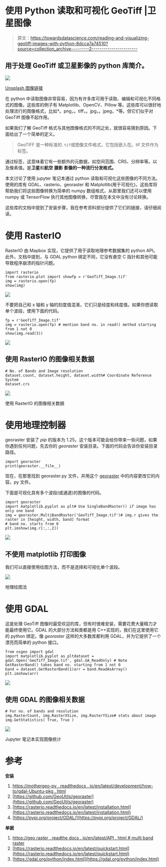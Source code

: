# 使用 Python 读取和可视化 GeoTiff |卫星图像

> 原文：<https://towardsdatascience.com/reading-and-visualizing-geotiff-images-with-python-8dcca7a74510?source=collection_archive---------2----------------------->

## 用于处理 GeoTiff 或卫星影像的 python 库简介。

![](img/6e8b5c827f5664daee52040de0d815ba.png)

[Unsplash 图像链接](https://unsplash.com/photos/JqKv7_gz_3U)

在 python 中读取图像非常容易，因为有许多库可用于读取、编辑和可视化不同格式的图像。这些库的例子有 Matplotlib、OpenCV、Pillow 等。这些库可以很好地处理流行的图像格式，比如*。png，。tiff，。jpg，。jpeg，*等。但它们似乎对 GeoTiff 图像不起作用。

如果我们了解 GeoTiff 格式与其他图像格式的不同之处，就很容易猜到原因。下面给出了一个简单的定义。

> GeoTIFF 是一种标准的`.tif`或图像文件格式，它包括嵌入在。tif 文件作为标签。

通过标签，这意味着它有一些额外的元数据，如空间范围、CRS、分辨率等。以及像素值。是**卫星**和**航空** **摄影** **影像的一种流行分发格式。**

本文讨论了使用 jupyter 笔记本通过 python 读取和可视化这些图像的不同方法。使用的库有 GDAL、rasterio、georaster 和 Matplotlib(用于可视化)。这些库将帮助我们将这些图像转换为简单的 numpy 数组格式，从那里我们还可以使用 numpy 或 TensorFlow 执行其他图像转换，尽管我在本文中没有讨论转换。

这些库的文档中提到了安装步骤，我在参考资料部分提供了它们的链接，请仔细阅读。

# 使用 RasterIO

RasterIO 由 Mapbox 实现，它提供了用于读取地理参考数据集的 python API。此外，文档中提到，与 GDAL python 绑定不同，它没有悬空 C 指针和其他可能导致程序崩溃的指针问题。

```
import rasterio
from rasterio.plot import showfp = r'GeoTiff_Image.tif'
img = rasterio.open(fp)
show(img)
```

![](img/b3c5b5f6c03a8ce76b48a4846650acd2.png)

不要把自己和 x 轴和 y 轴的刻度值混淆，它们只是经度和纬度值。如果你想读取单个波段，使用下面的代码。

```
fp = r'GeoTiff_Image.tif'
img = rasterio.open(fp) # mention band no. in read() method starting from 1 not 0
show(img.read(3))
```

![](img/bd6547d00a20d81020532bd1ebe3d8cc.png)

## 使用 RasterIO 的图像相关数据

```
# No. of Bands and Image resolution
dataset.count, dataset.height, dataset.width# Coordinate Reference System
dataset.crs
```

![](img/4e839ed6d935e938b83d7c4eb48e5baf.png)

使用 RasterIO 的图像相关数据

# **使用地理控制器**

georaster 安装了 *pip* 的版本为 1.25。这个版本可能会给你带来一些问题，如果你遇到任何问题，先去你的 *georaster* 安装目录。下面的代码会告诉你安装目录路径。

```
import georaster
print(georaster.__file__)
```

现在，在那里找到 georaster.py 文件，并用这个 [georaster](https://github.com/GeoUtils/georaster/blob/master/georaster/georaster.py) 中的内容更改它的内容。py 文件。

下面是可视化具有多个波段(或通道)的图像的代码。

```
import georaster
import matplotlib.pyplot as plt# Use SingleBandRaster() if image has only one band
img = georaster.MultiBandRaster('GeoTiff_Image.tif')# img.r gives the raster in [height, width, band] format 
# band no. starts from 0
plt.imshow(img.r[:,:,2])
```

![](img/99257f9d818403b8877fcf6d7711bfd1.png)

## 不使用 matplotlib 打印图像

我们可以直接使用绘图方法，而不是选择和可视化单个波段。

![](img/b8905e1802bdb23b22f076666dc26193.png)

地理绘图法

# 使用 GDAL

这是处理 GeoTiff 图像时最受欢迎的库，但有时很难安装，需要花费大量精力才能最终使用它。GDAL 的大部分方法和类都是用 C++实现的，我们在这里使用它的 python 绑定。像 *georaster* 这样的大多数库都利用 GDAL，并为它提供了一个漂亮而简单的 python 接口。

```
from osgeo import gdal
import matplotlib.pyplot as pltdataset = gdal.Open('GeoTiff_Image.tif', gdal.GA_ReadOnly) # Note GetRasterBand() takes band no. starting from 1 not 0
band = dataset.GetRasterBand(1)arr = band.ReadAsArray()
plt.imshow(arr)
```

![](img/2f9899881247a041bd311d6340f56b09.png)

## 使用 GDAL 的图像相关数据

```
# For no. of bands and resolution
img.RasterCount, img.RasterXSize, img.RasterYSize# stats about image
img.GetStatistics( True, True )
```

![](img/99aaa6ed196dbbfeb0d1b1e031ec1666.png)

Jupyter 笔记本实现图像统计

# 参考

**安装**

1.  [https://mothergeo-py . readthedocs . io/en/latest/development/how-to/gdal-Ubuntu-pkg . html](https://mothergeo-py.readthedocs.io/en/latest/development/how-to/gdal-ubuntu-pkg.html)
2.  [https://github.com/GeoUtils/georaster](https://github.com/GeoUtils/georaster)
3.  [https://rasterio.readthedocs.io/en/latest/installation.html](https://rasterio.readthedocs.io/en/latest/installation.html)
4.  [https://pypi.org/project/GDAL/](https://pypi.org/project/GDAL/)

**单据**

1.  [https://geo raster . readthe docs . io/en/latest/API . html # multi band raster](https://georaster.readthedocs.io/en/latest/api.html#multibandraster)
2.  [https://rasterio.readthedocs.io/en/latest/quickstart.html](https://rasterio.readthedocs.io/en/latest/quickstart.html)
3.  [https://gdal.org/python/index.html](https://gdal.org/python/index.html)